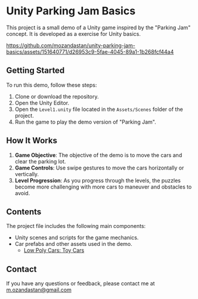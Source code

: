 # Unity Parking Jam Basics

This project is a small demo of a Unity game inspired by the "Parking Jam" concept. It is developed as a exercise for Unity basics.

https://github.com/mozandastan/unity-parking-jam-basics/assets/151640771/d26953c9-5fae-4045-89a1-1b268fcf44a4

## Getting Started

To run this demo, follow these steps:

1. Clone or download the repository.
2. Open the Unity Editor.
3. Open the `Level1.unity` file located in the `Assets/Scenes` folder of the project.
4. Run the game to play the demo version of "Parking Jam".

## How It Works

1. **Game Objective**: The objective of the demo is to move the cars and clear the parking lot.
2. **Game Controls**: Use swipe gestures to move the cars horizontally or vertically.
3. **Level Progression**: As you progress through the levels, the puzzles become more challenging with more cars to maneuver and obstacles to avoid.

## Contents

The project file includes the following main components:
- Unity scenes and scripts for the game mechanics.
- Car prefabs and other assets used in the demo.
  - [Low Poly Cars: Toy Cars](https://assetstore.unity.com/packages/3d/vehicles/land/low-poly-cars-toy-cars-258470)

## Contact

If you have any questions or feedback, please contact me at [m.ozandastan@gmail.com](mailto:m.ozandastan@gmail.com)
